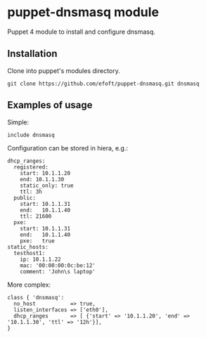 # puppet-dnsmasq module
Puppet 4 module to install and configure dnsmasq.

## Installation
Clone into puppet's modules directory.
```
git clone https://github.com/efoft/puppet-dnsmasq.git dnsmasq
```

## Examples of usage
Simple:
```
include dnsmasq
```

Configuration can be stored in hiera, e.g.:
```
dhcp_ranges:
  registered:
    start: 10.1.1.20
    end: 10.1.1.30
    static_only: true
    ttl: 3h
  public:
    start: 10.1.1.31
    end:   10.1.1.40
    ttl: 21600
  pxe:
    start: 10.1.1.31
    end:   10.1.1.40
    pxe:   true
static_hosts:
  testhost1: 
    ip: 10.1.1.22
    mac: '00:00:00:0c:be:12'
    comment: 'John\s laptop'
```

More complex:
```
class { 'dnsmasq':
  no_host           => true,
  listen_interfaces => ['eth0'],
  dhcp_ranges       => [ {'start' => '10.1.1.20', 'end' => '10.1.1.30', 'ttl' => '12h'}],
}
```
